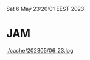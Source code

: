 Sat  6 May 23:20:01 EEST 2023
# JAM
<a href='./cache/202305/06_23.log'>./cache/202305/06_23.log</a>
